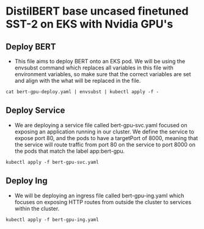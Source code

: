 # DistilBERT base uncased finetuned SST-2 on EKS with Nvidia GPU's

## Deploy BERT

* This file aims to deploy BERT onto an EKS pod. We will be using the envsubst command which replaces all variables in this file with environment variables, so make sure that the correct variables are set and align with the what will be replaced in the file.
```
cat bert-gpu-deploy.yaml | envsubst | kubectl apply -f -
```

## Deploy Service

* We are deploying a service file called bert-gpu-svc.yaml focused on exposing an application running in our cluster. We define the service to expose port 80, and the pods to have a targetPort of 8000, meaning that the service will route traffic from port 80 on the service to port 8000 on the pods that match the label app:bert-gpu. 
```
kubectl apply -f bert-gpu-svc.yaml
```

## Deploy Ing

* We will be deploying an ingress file called bert-gpu-ing.yaml which focuses on exposing HTTP routes from outside the cluster to services within the cluster. 
```
kubectl apply -f bert-gpu-ing.yaml
```